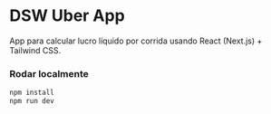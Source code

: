# DSW Uber App

App para calcular lucro líquido por corrida usando React (Next.js) + Tailwind CSS.

### Rodar localmente

```bash
npm install
npm run dev
```
